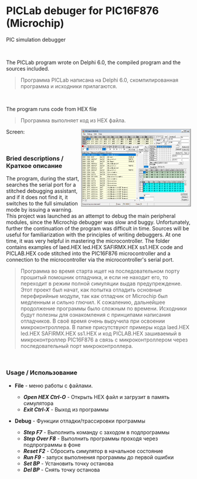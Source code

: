 # PICLab debuger for PIC16F876 (Microchip)
PIC simulation debugger

<br />

The PICLab program wrote on Delphi 6.0, the compiled program and the sources included.
> Программа PICLab написана на Delphi 6.0, скомпилированная программа и исходники прилагаются.

<br />

The program runs code from HEX file
>Программа выполняет код из HEX файла.

Screen:
<img src="PIC_Lab.png" width="300" style="float:right"/>

<br />

### Bried descriptions / Краткое описание
The program, during the start, searches the serial port for a stitched debugging assistant, and if it does not find it, it switches to the full simulation mode by issuing a warning. This project was launched as an attempt to debug the main peripheral modules, since the Microchip debugger was slow and buggy. Unfortunately, further
the continuation of the program was difficult in time.
Sources will be useful for familiarization with the principles of writing debuggers. At one time, it was very helpful in mastering the microcontroller.
The folder contains examples of laed.HEX led.HEX SAFIRMX.HEX ss1.HEX code and PICLAB.HEX code stitched into the PIC16F876 microcontroller and a connection to the microcontroller via the microcontroller's serial port.
>Программа во время старта ищет на последовательном порту прошитый помошник отладчика, и если не находит его, то переходит в режим полной симуляции выдав предупреждение. Этот проект был начат, как попытка отладить основные перефирийные модули, так как отладчик от Microchip был медленным и сильно глючил. К сожалению, дальнейшее
продолжение программы было сложным по времени. 
Исходники будут полезны для ознакомления с принципами написания отладчиков. В своё время очень выручила при освоении микроконтроллера.
В папке присутствуют примеры кода laed.HEX led.HEX SAFIRMX.HEX ss1.HEX и код PICLAB.HEX зашиваемый в микроконтроллер PIC16F876 а связь с микроконтроллером через последовательный порт микроконтроллера.

<br />

### Usage / Использование

* **File** - меню работы с файлами.
  * ***Open HEX Ctrl-O*** - Открыть HEX файл и загрузит в память симулятора
  * ***Exit Ctrl-X*** - Выход из программы

* **Debug** -  Функции отладки/трассировки программы
  * ***Step F7*** - Выполнить команду с заходом в подпрограммы
  * ***Step Over F8*** - Выполнить программы проходя через подпрограммы в фоне
  * ***Reset F2*** - Сбросить симулятор в начальное состояние
  * ***Run F9*** - запуск выполнения программы до первой ошибки
  * ***Set BP*** - Установить точку останова
  * ***Del BP*** - Снять точку останова
